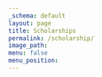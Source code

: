 ```yaml
---
_schema: default
layout: page
title: Scholarships
permalink: /scholarship/
image_path:
menu: false
menu_position:
---
```

